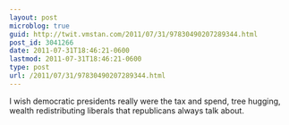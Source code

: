 ```yaml
---
layout: post
microblog: true
guid: http://twit.vmstan.com/2011/07/31/97830490207289344.html
post_id: 3041266
date: 2011-07-31T18:46:21-0600
lastmod: 2011-07-31T18:46:21-0600
type: post
url: /2011/07/31/97830490207289344.html
---
```

I wish democratic presidents really were the tax and spend, tree hugging, wealth redistributing liberals that republicans always talk about.
